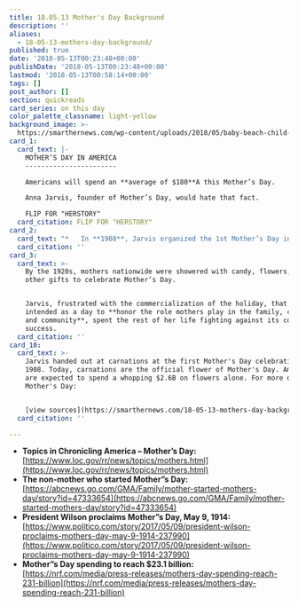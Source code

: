 ```yaml
---
title: 18.05.13 Mother's Day Background
description: ''
aliases:
  - 18-05-13-mothers-day-background/
published: true
date: '2018-05-13T00:23:48+00:00'
publishDate: '2018-05-13T00:23:48+00:00'
lastmod: '2018-05-13T00:58:14+00:00'
tags: []
post_author: []
section: quickreads
card_series: on this day
color_palette_classname: light-yellow
background_image: >-
  https://smarthernews.com/wp-content/uploads/2018/05/baby-beach-child-51953-scaled.jpg
card_1:
  card_text: |-
    MOTHER’S DAY IN AMERICA
    -----------------------

    Americans will spend an **average of $180**A this Mother’s Day.

    Anna Jarvis, founder of Mother’s Day, would hate that fact.

    FLIP FOR "HERSTORY"
  card_citation: FLIP FOR "HERSTORY"
card_2:
  card_text: "*   In **1908**, Jarvis organized the 1st Mother’s Day in West Virginia to honor her late mom who organized “Mothers’ Work Days” to improve women’s working conditions.\n*   By **1910, West Virginia made it a holiday**, other states followed.\n*   In 1914, **Congress declared the 2nd Sunday in May** (anniversary of Jarvis’ mom’s death) **as Mother’s Day**."
  card_citation: ''
card_3:
  card_text: >-
    By the 1920s, mothers nationwide were showered with candy, flowers, cards, &
    other gifts to celebrate Mother’s Day.


    Jarvis, frustrated with the commercialization of the holiday, that she
    intended as a day to **honor the role mothers play in the family, church,
    and community**, spent the rest of her life fighting against its commercial
    success.
  card_citation: ''
card_10:
  card_text: >-
    Jarvis handed out at carnations at the first Mother's Day celebration in
    1908. Today, carnations are the official flower of Mother's Day. Americans
    are expected to spend a whopping $2.6B on flowers alone. For more on
    Mother's Day:


    [view sources](https://smarthernews.com/18-05-13-mothers-day-background/)
  card_citation: ''

---
```

*   **Topics in Chronicling America – Mother’s Day:** [https://www.loc.gov/rr/news/topics/mothers.html](https://www.loc.gov/rr/news/topics/mothers.html)
*   **The non-mother who started Mother”s Day:** [https://abcnews.go.com/GMA/Family/mother-started-mothers-day/story?id=47333654](https://abcnews.go.com/GMA/Family/mother-started-mothers-day/story?id=47333654)
*   **President Wilson proclaims Mother”s Day, May 9, 1914:** [https://www.politico.com/story/2017/05/09/president-wilson-proclaims-mothers-day-may-9-1914-237990](https://www.politico.com/story/2017/05/09/president-wilson-proclaims-mothers-day-may-9-1914-237990)
*   **Mother”s Day spending to reach $23.1 billion:** [https://nrf.com/media/press-releases/mothers-day-spending-reach-231-billion](https://nrf.com/media/press-releases/mothers-day-spending-reach-231-billion)